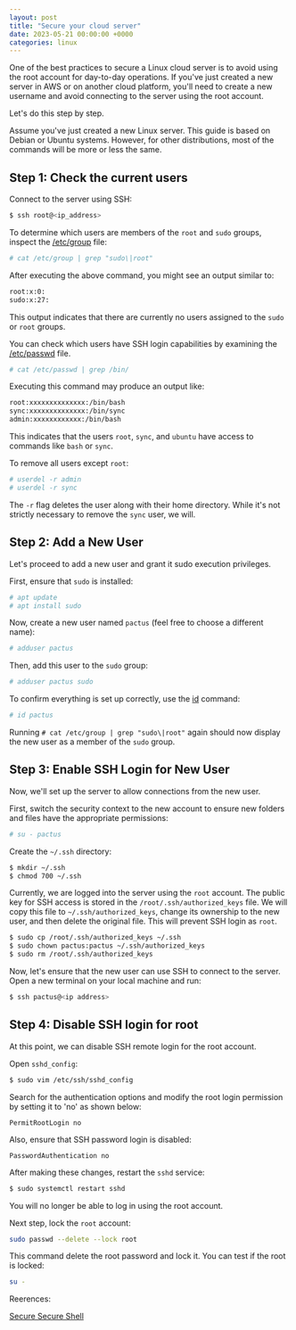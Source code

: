 ```yaml
---
layout: post
title: "Secure your cloud server"
date: 2023-05-21 00:00:00 +0000
categories: linux
---
```


One of the best practices to secure a Linux cloud server is to avoid using the root account
for day-to-day operations.
If you've just created a new server in AWS or on another cloud platform,
you'll need to create a new username and avoid connecting to the server using the root account.

Let's do this step by step.

Assume you've just created a new Linux server. This guide is based on Debian or Ubuntu systems.
However, for other distributions, most of the commands will be more or less the same.

## Step 1: Check the current users

Connect to the server using SSH:

```bash
$ ssh root@<ip_address>
```

To determine which users are members of the `root` and `sudo` groups, inspect the
[/etc/group](https://www.cyberciti.biz/faq/understanding-etcgroup-file/) file:

```bash
# cat /etc/group | grep "sudo\|root"
```

After executing the above command, you might see an output similar to:

```bash
root:x:0:
sudo:x:27:
```

This output indicates that there are currently no users assigned to the `sudo` or `root` groups.

You can check which users have SSH login capabilities by examining the
[/etc/passwd](https://www.cyberciti.biz/faq/understanding-etcpasswd-file-format/) file.

```bash
# cat /etc/passwd | grep /bin/
```

Executing this command may produce an output like:

```bash
root:xxxxxxxxxxxxxx:/bin/bash
sync:xxxxxxxxxxxxxx:/bin/sync
admin:xxxxxxxxxxxx:/bin/bash
```

This indicates that the users `root`, `sync`, and `ubuntu` have access to commands like `bash` or `sync`.

To remove all users except `root`:

```bash
# userdel -r admin
# userdel -r sync
```

The `-r` flag deletes the user along with their home directory.
While it's not strictly necessary to remove the `sync` user, we will.

## Step 2: Add a New User

Let's proceed to add a new user and grant it sudo execution privileges.

First, ensure that `sudo` is installed:

```bash
# apt update
# apt install sudo
```

Now, create a new user named `pactus` (feel free to choose a different name):

```bash
# adduser pactus
```

Then, add this user to the `sudo` group:

```bash
# adduser pactus sudo
```

To confirm everything is set up correctly, use the
[id](https://www.cyberciti.biz/faq/unix-linux-id-command-examples-usage-syntax/) command:

```bash
# id pactus
```

Running `# cat /etc/group | grep "sudo\|root"` again should now display
the new user as a member of the `sudo` group.

## Step 3: Enable SSH Login for New User

Now, we'll set up the server to allow connections from the new user.

First, switch the security context to the new account to ensure new folders and files have the appropriate permissions:

```bash
# su - pactus
```

Create the `~/.ssh` directory:

```bash
$ mkdir ~/.ssh
$ chmod 700 ~/.ssh
```

Currently, we are logged into the server using the `root` account.
The public key for SSH access is stored in the `/root/.ssh/authorized_keys` file.
We will copy this file to `~/.ssh/authorized_keys`, change its ownership to the new user,
and then delete the original file.
This will prevent SSH login as `root`.

```bash
$ sudo cp /root/.ssh/authorized_keys ~/.ssh
$ sudo chown pactus:pactus ~/.ssh/authorized_keys
$ sudo rm /root/.ssh/authorized_keys
```

Now, let's ensure that the new user can use SSH to connect to the server.
Open a new terminal on your local machine and run:

```bash
$ ssh pactus@<ip address>
```

## Step 4: Disable SSH login for root

At this point, we can disable SSH remote login for the root account.

Open `sshd_config`:

```bash
$ sudo vim /etc/ssh/sshd_config
```

Search for the authentication options and modify the root login permission by setting it to 'no' as shown below:

```text
PermitRootLogin no
```

Also, ensure that SSH password login is disabled:

```text
PasswordAuthentication no
```

After making these changes, restart the `sshd` service:

```bash
$ sudo systemctl restart sshd
```

You will no longer be able to log in using the root account.

Next step, lock the `root` account:

```bash
sudo passwd --delete --lock root
```

This command delete the root password and lock it.
You can test if the root is locked:

```bash
su -
```

Reerences:

[Secure Secure Shell](https://blog.stribik.technology/2015/01/04/secure-secure-shell.html)
